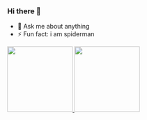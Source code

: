 ### Hi there 👋


- 💬 Ask me about anything
- ⚡ Fun fact: i am spiderman

<p align="left">
<a href="https://github.com/kadalicious">
  <img height="150em" src="https://github-readme-stats-eight-theta.vercel.app/api?username=kadalicious&show_icons=true&theme=algolia&include_all_commits=true&count_private=true"/>
   <img height="150em" src="https://github-readme-stats-eight-theta.vercel.app/api/top-langs/?username=kadalicious&layout=compact&langs_count=8&theme=algolia"/>
</a>
</p>

